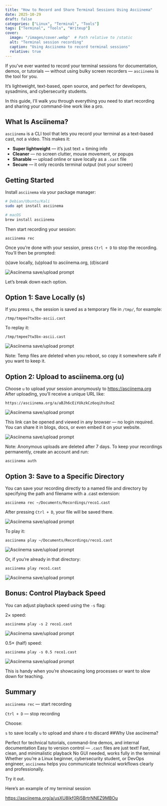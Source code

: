 ```yaml
---
title: "How to Record and Share Terminal Sessions Using Asciinema"
date: 2025-10-29
draft: false
categories: ["Linux", "Terminal", "Tools"]
tags: ["Terminal", "Tools", "Writeup"]
cover:
  image: "/images/cover.webp"  # Path relative to /static
  alt: "Terminal session recording"
  caption: "Using Asciinema to record terminal sessions"
  relative: true
---
```


<!--more-->

If you’ve ever wanted to record your terminal sessions for documentation, demos, or tutorials — without using bulky screen recorders — `asciinema` is the tool for you.

It’s lightweight, text-based, open source, and perfect for developers, sysadmins, and cybersecurity students.

In this guide, I’ll walk you through everything you need to start recording and sharing your command-line work like a pro.

## What Is Asciinema?

`asciinema` is a CLI tool that lets you record your terminal as a text-based cast, not a video. This makes it:

- **Super lightweight** — it’s just text + timing info  
- **Cleaner** — no screen clutter, mouse movement, or popups  
- **Sharable** — upload online or save locally as a `.cast` file  
- **Secure** — it only records terminal output (not your screen)  

## Getting Started

Install `asciinema` via your package manager:

```bash
# Debian/Ubuntu/Kali
sudo apt install asciinema

# macOS
brew install asciinema
```
Then start recording your session:
```
asciinema rec
```
Once you’re done with your session, press `Ctrl + D` to stop the recording. You’ll then be prompted:

(s)ave locally, (u)pload to asciinema.org, (d)iscard

![Asciinema save/upload prompt](/images/1.webp)

Let’s break down each option.

## Option 1: Save Locally (s)

If you press `s`, the session is saved as a temporary file in `/tmp/`, for example:
```
/tmp/tmpee7tw3bx-ascii.cast
```
To replay it:
```
/tmp/tmpee7tw3bx-ascii.cast
```
![Asciinema save/upload prompt](/images/2.webp)

Note: Temp files are deleted when you reboot, so copy it somewhere safe if you want to keep it.

## Option 2: Upload to asciinema.org (u)

Choose `u` to upload your session anonymously to https://asciinema.org After uploading, you’ll receive a unique URL like:
```
https://asciinema.org/a/aBJh6cEiYUkzkCz6oqihs9seZ
```
![Asciinema save/upload prompt](/images/3.webp)

This link can be opened and viewed in any browser — no login required.
You can share it in blogs, docs, or even embed it on your website.

![Asciinema save/upload prompt](/images/4.webp)

Note: Anonymous uploads are deleted after 7 days.
To keep your recordings permanently, create an account and run:
```
asciinema auth
```
## Option 3: Save to a Specific Directory

You can save your recording directly to a named file and directory by specifying the path and filename with a .cast extension:
```
asciinema rec ~/Documents/Recordings/reco1.cast
```
After pressing `Ctrl + D`, your file will be saved there.

![Asciinema save/upload prompt](/images/5.webp)

To play it:
```
asciinema play ~/Documents/Recordings/reco1.cast
```
![Asciinema save/upload prompt](/images/6.webp)

Or, if you’re already in that directory:
```
asciinema play reco1.cast
```
![Asciinema save/upload prompt](/images/7.webp)

## Bonus: Control Playback Speed

You can adjust playback speed using the `-s` flag:

2× speed:
```
asciinema play -s 2 reco1.cast
```
![Asciinema save/upload prompt](/images/8.webp)

0.5× (half) speed:
```
asciinema play -s 0.5 reco1.cast
```
![Asciinema save/upload prompt](/images/9.webp)

This is handy when you’re showcasing long processes or want to slow down for teaching.

## Summary

`asciinema rec` — start recording

`Ctrl + D` — stop recording

Choose:

`s` to save locally
`u` to upload and share
`d` to discard
##Why Use asciinema?

Perfect for technical tutorials, command-line demos, and internal documentation
Easy to version control — `.cast` files are just text!
Fast, clean, and minimalistic playback
No GUI needed, works fully in the terminal
Whether you’re a Linux beginner, cybersecurity student, or DevOps engineer, `asciinema` helps you communicate technical workflows clearly and professionally.

Try it out.

Here’s an example of my terminal session

https://asciinema.org/a/usXU8Ikf0Ri5BrtrNNEZ9MBOu
